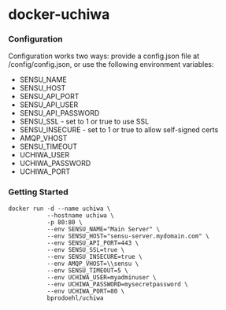 # docker-uchiwa

### Configuration
Configuration works two ways: provide a config.json file at /config/config.json,
or use the following environment variables:

 * SENSU_NAME
 * SENSU_HOST
 * SENSU_API_PORT
 * SENSU_API_USER
 * SENSU_API_PASSWORD
 * SENSU_SSL - set to 1 or true to use SSL
 * SENSU_INSECURE - set to 1 or true to allow self-signed certs
 * AMQP_VHOST
 * SENSU_TIMEOUT
 * UCHIWA_USER
 * UCHIWA_PASSWORD
 * UCHIWA_PORT

### Getting Started
```
docker run -d --name uchiwa \
           --hostname uchiwa \
           -p 80:80 \
           --env SENSU_NAME="Main Server" \
           --env SENSU_HOST="sensu-server.mydomain.com" \
           --env SENSU_API_PORT=443 \
           --env SENSU_SSL=true \
           --env SENSU_INSECURE=true \
           --env AMQP_VHOST=\\sensu \
           --env SENSU_TIMEOUT=5 \
           --env UCHIWA_USER=myadminuser \
           --env UCHIWA_PASSWORD=mysecretpassword \
           --env UCHIWA_PORT=80 \
           bprodoehl/uchiwa
```
